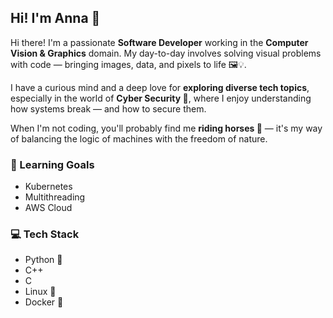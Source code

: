 ## Hi! I'm Anna 👋

Hi there! I'm a passionate **Software Developer** working in the **Computer Vision & Graphics** domain. My day-to-day involves solving visual problems with code — bringing images, data, and pixels to life 🖼️💡.

I have a curious mind and a deep love for **exploring diverse tech topics**, especially in the world of **Cyber Security 🔐**, where I enjoy understanding how systems break — and how to secure them.

When I'm not coding, you'll probably find me **riding horses 🐎** — it's my way of balancing the logic of machines with the freedom of nature.

### 🚀 Learning Goals

- Kubernetes
- Multithreading
- AWS Cloud


### 💻 Tech Stack

- Python 🐍 
- C++  
- C  
- Linux 🐧 
- Docker 🐳

